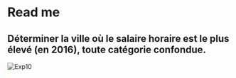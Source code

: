 # Read me

## Déterminer la ville où le salaire horaire est le plus élevé (en 2016), toute catégorie confondue.


![Exp10](https://user-images.githubusercontent.com/34581620/78191849-2e017880-7477-11ea-808b-33aa51cd239f.png)
